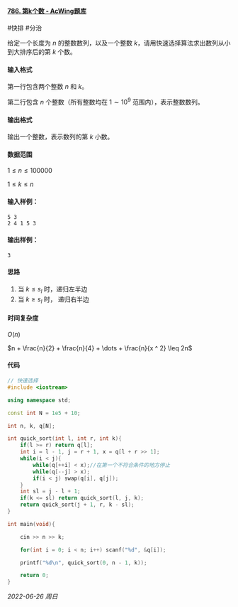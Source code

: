 #### [786. 第k个数 - AcWing题库](https://www.acwing.com/problem/content/788/)

#快排 #分治

给定一个长度为 $n$ 的整数数列，以及一个整数 $k$，请用快速选择算法求出数列从小到大排序后的第 $k$ 个数。

#### 输入格式

第一行包含两个整数 $n$ 和 $k$。

第二行包含 $n$ 个整数（所有整数均在 $1∼10^9$ 范围内），表示整数数列。

#### 输出格式

输出一个整数，表示数列的第 $k$ 小数。

#### 数据范围

$1≤n≤100000$

$1≤k≤n$

#### 输入样例：

```in
5 3
2 4 1 5 3
```

#### 输出样例：

```out
3
```

#### 思路

1. 当 $k \leq s_l$ 时，递归左半边
2. 当 $k \geq s_l$ 时， 递归右半边

#### 时间复杂度

$O(n)$

$n + \frac{n}{2} + \frac{n}{4} + \dots + \frac{n}{x ^ 2} \leq 2n$

#### 代码

```cpp
// 快速选择
#include <iostream>

using namespace std;

const int N = 1e5 + 10;

int n, k, q[N];

int quick_sort(int l, int r, int k){
    if(l >= r) return q[l];
    int i = l - 1, j = r + 1, x = q[l + r >> 1];
    while(i < j){
        while(q[++i] < x);//在第一个不符合条件的地方停止
        while(q[--j] > x);
        if(i < j) swap(q[i], q[j]);
    }
    int sl = j - l + 1;
    if(k <= sl) return quick_sort(l, j, k);
    return quick_sort(j + 1, r, k - sl);
}

int main(void){

    cin >> n >> k;

    for(int i = 0; i < n; i++) scanf("%d", &q[i]);

    printf("%d\n", quick_sort(0, n - 1, k));

    return 0;
}
```


*2022-06-26 周日*